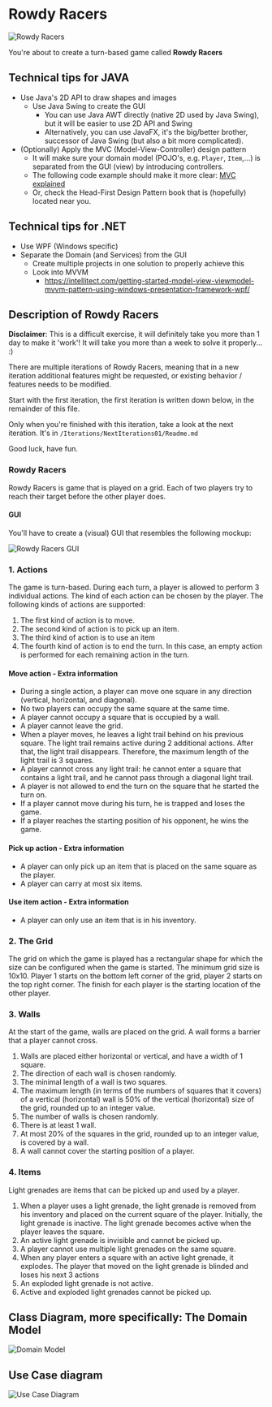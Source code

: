 # Rowdy Racers

![Rowdy Racers](rowdy_racers.png)

You're about to create a turn-based game called **Rowdy Racers**

## Technical tips for JAVA
- Use Java's 2D API to draw shapes and images
    - Use Java Swing to create the GUI
        - You can use Java AWT directly (native 2D used by Java Swing), but it will be easier to use 2D API and Swing
        - Alternatively, you can use JavaFX, it's the big/better brother, successor of Java Swing (but also a bit more complicated).
- (Optionally) Apply the MVC (Model-View-Controller) design pattern
    - It will make sure your domain model (POJO's, e.g. `Player`, `Item`,...) is separated 
    from the GUI (view) by introducing controllers.
    - The following code example should make it more clear: [MVC explained](https://www.tutorialspoint.com/design_pattern/mvc_pattern.htm)
    - Or, check the Head-First Design Pattern book that is (hopefully) located near you.
    
## Technical tips for .NET
- Use WPF (Windows specific)
- Separate the Domain (and Services) from the GUI
    - Create multiple projects in one solution to properly achieve this
    - Look into MVVM
        - https://intellitect.com/getting-started-model-view-viewmodel-mvvm-pattern-using-windows-presentation-framework-wpf/

## Description of Rowdy Racers

**Disclaimer**: This is a difficult exercise, it will definitely take you more than 1 day to make it 'work'! 
It will take you more than a week to solve it properly... :)

There are multiple iterations of Rowdy Racers, meaning that in a new iteration additional features might be requested, 
or existing behavior / features needs to be modified.

Start with the first iteration, the first iteration is written down below, in the remainder of this file.

Only when you're finished with this iteration, take a look at the next iteration. 
It's in `/Iterations/NextIterations01/Readme.md`

Good luck, have fun.

### Rowdy Racers
Rowdy Racers is game that is played on a grid. Each of two players try to
reach their target before the other player does.

#### GUI

You'll have to create a (visual) GUI that resembles the following mockup:

![Rowdy Racers GUI](rowdy_racers_gui.jpg)

### 1. Actions
The game is turn-based. During each turn, a player is allowed to perform 3 individual actions.
The kind of each action can be chosen by the player. The following kinds of actions are supported:

1. The first kind of action is to move.
2. The second kind of action is to pick up an item.
3. The third kind of action is to use an item
4. The fourth kind of action is to end the turn. In this case, an empty action is performed for
each remaining action in the turn.

#### Move action - Extra information
- During a single action, a player can move one square in any direction (vertical,
horizontal, and diagonal).
- No two players can occupy the same square at the same time.
- A player cannot occupy a square that is occupied by a wall.
- A player cannot leave the grid.
- When a player moves, he leaves a light trail behind on his previous square. The light
trail remains active during 2 additional actions. After that, the light trail disappears.
Therefore, the maximum length of the light trail is 3 squares.
- A player cannot cross any light trail: he cannot enter a square that contains a light
trail, and he cannot pass through a diagonal light trail.
- A player is not allowed to end the turn on the square that he started the turn on.
- If a player cannot move during his turn, he is trapped and loses the game.
- If a player reaches the starting position of his opponent, he wins the game.

#### Pick up action - Extra information
- A player can only pick up an item that is placed on the same square as the player.
- A player can carry at most six items.

#### Use item action - Extra information
- A player can only use an item that is in his inventory.

### 2. The Grid
The grid on which the game is played has a rectangular shape for which the size can be configured
when the game is started. The minimum grid size is 10x10. Player 1 starts on the bottom
left corner of the grid, player 2 starts on the top right corner. The finish for each player is the
starting location of the other player.

### 3. Walls
At the start of the game, walls are placed on the grid. A wall forms a barrier that a player cannot
cross.

1. Walls are placed either horizontal or vertical, and have a width of 1 square.
2. The direction of each wall is chosen randomly.
3. The minimal length of a wall is two squares.
4. The maximum length (in terms of the numbers of squares that it covers) of a vertical
(horizontal) wall is 50% of the vertical (horizontal) size of the grid, rounded up to an
integer value.
5. The number of walls is chosen randomly.
6. There is at least 1 wall.
7. At most 20% of the squares in the grid, rounded up to an integer value, is covered by a
wall.
8. A wall cannot cover the starting position of a player.

### 4. Items
Light grenades are items that can be picked up and used by a player.

1. When a player uses a light grenade, the light grenade is removed from his inventory and
placed on the current square of the player. Initially, the light grenade is inactive. The light
grenade becomes active when the player leaves the square.
2. An active light grenade is invisible and cannot be picked up.
3. A player cannot use multiple light grenades on the same square.
4. When any player enters a square with an active light grenade, it explodes. The player that
moved on the light grenade is blinded and loses his next 3 actions
5. An exploded light grenade is not active.
6. Active and exploded light grenades cannot be picked up.

## Class Diagram, more specifically: The Domain Model

![Domain Model](rowdy_racers_class_domain_model.png)

## Use Case diagram

![Use Case Diagram](rowdy_racers_use_case_diagram.jpg)
